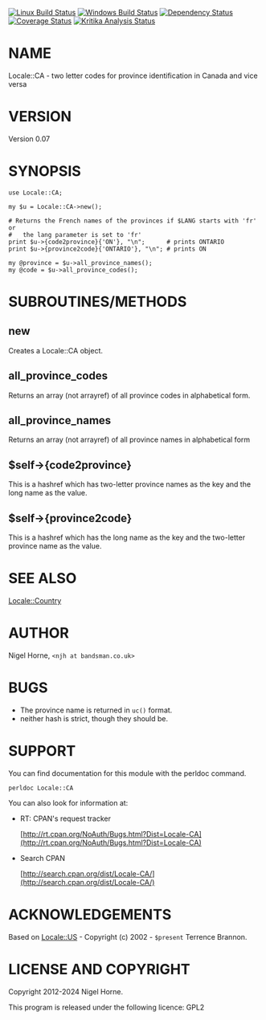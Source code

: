 [![Linux Build Status](https://travis-ci.org/nigelhorne/Locale-CA.svg?branch=master)](https://travis-ci.org/nigelhorne/Locale-CA)
[![Windows Build Status](https://ci.appveyor.com/api/projects/status/78biwdwbpo72j6cq?svg=true)](https://ci.appveyor.com/project/nigelhorne/locale-ca)
[![Dependency Status](https://dependencyci.com/github/nigelhorne/Locale-CA/badge)](https://dependencyci.com/github/nigelhorne/Locale-CA)
[![Coverage Status](https://coveralls.io/repos/github/nigelhorne/Locale-CA/badge.svg?branch=master)](https://coveralls.io/github/nigelhorne/Locale-CA?branch=master)
[![Kritika Analysis Status](https://kritika.io/users/nigelhorne/repos/6535371310181089/heads/master/status.svg)](https://kritika.io/users/nigelhorne/repos/6535371310181089/heads/master/)

# NAME

Locale::CA - two letter codes for province identification in Canada and vice versa

# VERSION

Version 0.07

# SYNOPSIS

    use Locale::CA;

    my $u = Locale::CA->new();

    # Returns the French names of the provinces if $LANG starts with 'fr' or
    #   the lang parameter is set to 'fr'
    print $u->{code2province}{'ON'}, "\n";      # prints ONTARIO
    print $u->{province2code}{'ONTARIO'}, "\n"; # prints ON

    my @province = $u->all_province_names();
    my @code = $u->all_province_codes();

# SUBROUTINES/METHODS

## new

Creates a Locale::CA object.

## all\_province\_codes

Returns an array (not arrayref) of all province codes in alphabetical form.

## all\_province\_names

Returns an array (not arrayref) of all province names in alphabetical form

## $self->{code2province}

This is a hashref which has two-letter province names as the key and the long
name as the value.

## $self->{province2code}

This is a hashref which has the long name as the key and the two-letter
province name as the value.

# SEE ALSO

[Locale::Country](https://metacpan.org/pod/Locale%3A%3ACountry)

# AUTHOR

Nigel Horne, `<njh at bandsman.co.uk>`

# BUGS

- The province name is returned in `uc()` format.
- neither hash is strict, though they should be.

# SUPPORT

You can find documentation for this module with the perldoc command.

    perldoc Locale::CA

You can also look for information at:

- RT: CPAN's request tracker

    [http://rt.cpan.org/NoAuth/Bugs.html?Dist=Locale-CA](http://rt.cpan.org/NoAuth/Bugs.html?Dist=Locale-CA)

- Search CPAN

    [http://search.cpan.org/dist/Locale-CA/](http://search.cpan.org/dist/Locale-CA/)

# ACKNOWLEDGEMENTS

Based on [Locale::US](https://metacpan.org/pod/Locale%3A%3AUS) - Copyright (c) 2002 - `$present` Terrence Brannon.

# LICENSE AND COPYRIGHT

Copyright 2012-2024 Nigel Horne.

This program is released under the following licence: GPL2
